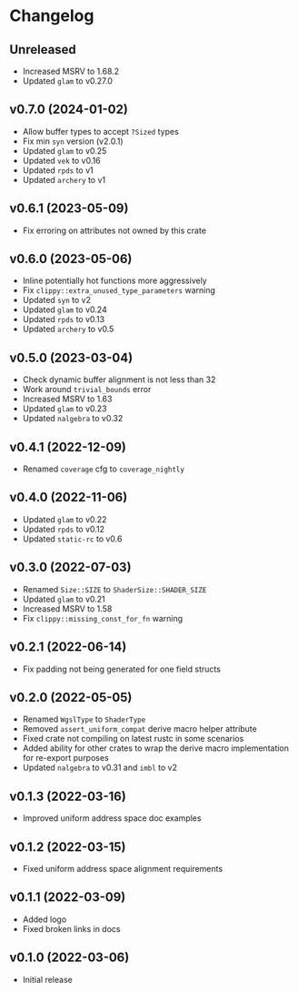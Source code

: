 # Changelog

## Unreleased

- Increased MSRV to 1.68.2
- Updated `glam` to v0.27.0

## v0.7.0 (2024-01-02)

- Allow buffer types to accept `?Sized` types
- Fix min `syn` version (v2.0.1)
- Updated `glam` to v0.25
- Updated `vek` to v0.16
- Updated `rpds` to v1
- Updated `archery` to v1

## v0.6.1 (2023-05-09)

- Fix erroring on attributes not owned by this crate

## v0.6.0 (2023-05-06)

- Inline potentially hot functions more aggressively
- Fix `clippy::extra_unused_type_parameters` warning
- Updated `syn` to v2
- Updated `glam` to v0.24
- Updated `rpds` to v0.13
- Updated `archery` to v0.5

## v0.5.0 (2023-03-04)

- Check dynamic buffer alignment is not less than 32
- Work around `trivial_bounds` error
- Increased MSRV to 1.63
- Updated `glam` to v0.23
- Updated `nalgebra` to v0.32

## v0.4.1 (2022-12-09)

- Renamed `coverage` cfg to `coverage_nightly`

## v0.4.0 (2022-11-06)

- Updated `glam` to v0.22
- Updated `rpds` to v0.12
- Updated `static-rc` to v0.6

## v0.3.0 (2022-07-03)

- Renamed `Size::SIZE` to `ShaderSize::SHADER_SIZE`
- Updated `glam` to v0.21
- Increased MSRV to 1.58
- Fix `clippy::missing_const_for_fn` warning

## v0.2.1 (2022-06-14)

- Fix padding not being generated for one field structs

## v0.2.0 (2022-05-05)

- Renamed `WgslType` to `ShaderType`
- Removed `assert_uniform_compat` derive macro helper attribute
- Fixed crate not compiling on latest rustc in some scenarios
- Added ability for other crates to wrap the derive macro implementation for re-export purposes
- Updated `nalgebra` to v0.31 and `imbl` to v2

## v0.1.3 (2022-03-16)

- Improved uniform address space doc examples

## v0.1.2 (2022-03-15)

- Fixed uniform address space alignment requirements

## v0.1.1 (2022-03-09)

- Added logo
- Fixed broken links in docs

## v0.1.0 (2022-03-06)

- Initial release
